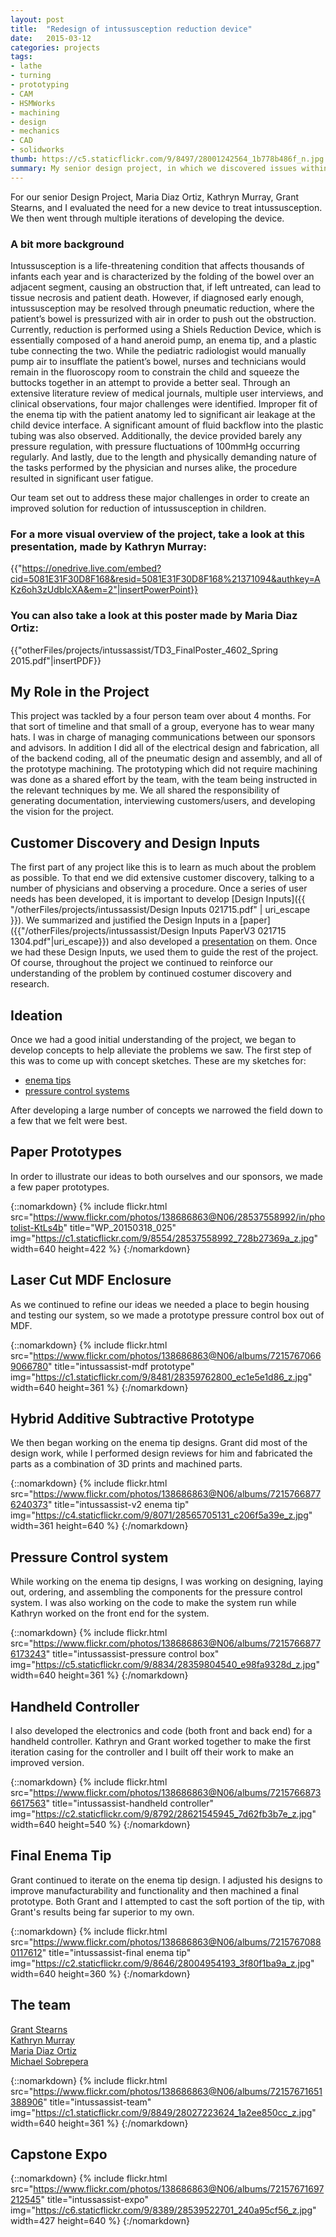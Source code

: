 ```yaml
---
layout: post
title:  "Redesign of intussusception reduction device"
date:   2015-03-12
categories: projects
tags:
- lathe
- turning
- prototyping
- CAM
- HSMWorks
- machining
- design
- mechanics
- CAD
- solidworks
thumb: https://c5.staticflickr.com/9/8497/28001242564_1b778b486f_n.jpg
summary: My senior design project, in which we discovered issues within the intussusception reduction provedure and addressed those issues with new design alternatives. 
---
```

For our senior Design Project, Maria Diaz Ortiz, Kathryn Murray, Grant Stearns, and I evaluated the need for a new device to treat intussusception. We then went through multiple iterations of developing the device.

### A bit more background
Intussusception is a life-threatening condition that affects thousands of infants each
year and is characterized by the folding of the bowel over an adjacent segment, causing an
obstruction that, if left untreated, can lead to tissue necrosis and patient death. However, if
diagnosed early enough, intussusception may be resolved through pneumatic reduction, where
the patient’s bowel is pressurized with air in order to push out the obstruction.
Currently, reduction is performed using a Shiels Reduction Device, which is essentially
composed of a hand aneroid pump, an enema tip, and a plastic tube connecting the two. While
the pediatric radiologist would manually pump air to insufflate the patient’s bowel, nurses and
technicians would remain in the fluoroscopy room to constrain the child and squeeze the
buttocks together in an attempt to provide a better seal. Through an extensive literature review
of medical journals, multiple user interviews, and clinical observations, four major challenges
were identified. Improper fit of the enema tip with the patient anatomy led to significant air
leakage at the child device interface. A significant amount of fluid backflow into the plastic
tubing was also observed. Additionally, the device provided barely any pressure regulation,
with pressure fluctuations of 100mmHg occurring regularly. And lastly, due to the length and
physically demanding nature of the tasks performed by the physician and nurses alike, the
procedure resulted in significant user fatigue.

Our team set out to address these major challenges in order to create an
improved solution for reduction of intussusception in children.

### For a more visual overview of the project, take a look at this presentation, made by Kathryn Murray:
{{"https://onedrive.live.com/embed?cid=5081E31F30D8F168&resid=5081E31F30D8F168%21371094&authkey=AKz6oh3zUdbIcXA&em=2"|insertPowerPoint}}
<br/>

### You can also take a look at this poster made by Maria Diaz Ortiz:
{{"otherFiles/projects/intussassist/TD3_FinalPoster_4602_Spring 2015.pdf"|insertPDF}}
<br/>

## My Role in the Project
This project was tackled by a four person team over about 4 months. For that sort of timeline and that small of a group, everyone has to wear many hats. I was in charge of managing communications between our sponsors and advisors. In addition I did all of the electrical design and fabrication, all of the backend coding, all of the pneumatic design and assembly, and all of the prototype machining. The prototyping which did not require machining was done as a shared effort by the team, with the team being instructed in the relevant techniques by me. We all shared the responsibility of generating documentation, interviewing customers/users, and developing the vision for the project.

## Customer Discovery and Design Inputs
The first part of any project like this is to learn as much about the problem as possible. To that end we did extensive customer discovery, talking to a number of physicians and observing a procedure. Once a series of user needs has been developed, it is important to develop [Design Inputs]({{ "/otherFiles/projects/intussassist/Design Inputs 021715.pdf" | uri_escape }}). We summarized and justified the Design Inputs in a [paper]({{"/otherFiles/projects/intussassist/Design Inputs PaperV3 021715 1304.pdf"|uri_escape}}) and also developed a [presentation](https://onedrive.live.com/redir?resid=5081E31F30D8F168!371093&authkey=!AIMawsqeBdYAG9I&ithint=file%2cpptx) on them. Once we had these Design Inputs, we used them to guide the rest of the project. Of course, throughout the project we continued to reinforce our understanding of the problem by continued costumer discovery and research.

## Ideation
Once we had a good initial understanding of the project, we began to develop concepts to help alleviate the problems we saw. The first step of this was to come up with concept sketches. These are my sketches for:

* [enema tips]({{"/otherFiles/projects/intussassist/ENEMATIPS-MJS.pdf"|uri_escape}})
* [pressure control systems]({{"/otherFiles/projects/intussassist/PRESSURECONTROL-MJS.pdf"|uri_escape}})

After developing a large number of concepts we narrowed the field down to a few that we felt were best.

## Paper Prototypes
In order to illustrate our ideas to both ourselves and our sponsors, we made a few paper prototypes.

{::nomarkdown}
{% include flickr.html
        src="https://www.flickr.com/photos/138686863@N06/28537558992/in/photolist-KtLs4b"
        title="WP_20150318_025"
        img="https://c1.staticflickr.com/9/8554/28537558992_728b27369a_z.jpg"
        width=640
        height=422
        %}
{:/nomarkdown}

## Laser Cut MDF Enclosure
As we continued to refine our ideas we needed a place to begin housing and testing our system, so we made a prototype pressure control box out of MDF.

{::nomarkdown}
{% include flickr.html
        src="https://www.flickr.com/photos/138686863@N06/albums/72157670669066780"
        title="intussassist-mdf prototype"
        img="https://c1.staticflickr.com/9/8481/28359762800_ec1e5e1d86_z.jpg"
        width=640
        height=361
        %}
{:/nomarkdown}

## Hybrid Additive Subtractive Prototype
We then began working on the enema tip designs. Grant did most of the design work, while I performed design reviews for him and fabricated the parts as a combination of 3D prints and machined parts.

{::nomarkdown}
{% include flickr.html
        src="https://www.flickr.com/photos/138686863@N06/albums/72157668776240373"
        title="intussassist-v2 enema tip"
        img="https://c4.staticflickr.com/9/8071/28565705131_c206f5a39e_z.jpg"
        width=361
        height=640
        %}
{:/nomarkdown}

## Pressure Control system
While working on the enema tip designs, I was working on designing, laying out, ordering, and assembling the components for the pressure control system. I was also working on the code to make the system run while Kathryn worked on the front end for the system.

{::nomarkdown}
{% include flickr.html
        src="https://www.flickr.com/photos/138686863@N06/albums/72157668776173243"
        title="intussassist-pressure control box"
        img="https://c5.staticflickr.com/9/8834/28359804540_e98fa9328d_z.jpg"
        width=640
        height=361
        %}
{:/nomarkdown}

## Handheld Controller
I also developed the electronics and code (both front and back end) for a handheld controller. Kathryn and Grant worked together to make the first iteration casing for the controller and I built off their work to make an improved version.

{::nomarkdown}
{% include flickr.html
        src="https://www.flickr.com/photos/138686863@N06/albums/72157668736617563"
        title="intussassist-handheld controller"
        img="https://c2.staticflickr.com/9/8792/28621545945_7d62fb3b7e_z.jpg"
        width=640
        height=540
        %}
{:/nomarkdown}

## Final Enema Tip
Grant continued to iterate on the enema tip design. I adjusted his designs to improve manufacturability and functionality and then machined a final prototype. Both Grant and I attempted to cast the soft portion of the tip, with Grant's results being far superior to my own.

{::nomarkdown}
{% include flickr.html
        src="https://www.flickr.com/photos/138686863@N06/albums/72157670880117612"
        title="intussassist-final enema tip"
        img="https://c2.staticflickr.com/9/8646/28004954193_3f80f1ba9a_z.jpg"
        width=640
        height=360
        %}
{:/nomarkdown}

## The team
[Grant Stearns](https://www.linkedin.com/pub/grant-stearns/36/a37/a20)  
[Kathryn Murray](https://www.linkedin.com/pub/kathryn-murray/4a/606/9ab)  
[Maria Diaz Ortiz](https://www.linkedin.com/pub/maria-diaz-ortiz/39/a07/43b)  
[Michael Sobrepera](https://www.linkedin.com/in/michaelsobrepera)  

{::nomarkdown}
{% include flickr.html
        src="https://www.flickr.com/photos/138686863@N06/albums/72157671651388906"
        title="intussassist-team"
        img="https://c1.staticflickr.com/9/8849/28027223624_1a2ee850cc_z.jpg"
        width=640
        height=361
        %}
{:/nomarkdown}

## Capstone Expo
{::nomarkdown}
{% include flickr.html
        src="https://www.flickr.com/photos/138686863@N06/albums/72157671697212545"
        title="intussassist-expo"
        img="https://c6.staticflickr.com/9/8389/28539522701_240a95cf56_z.jpg"
        width=427
        height=640
        %}
{:/nomarkdown}